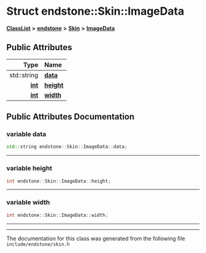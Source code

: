 

# Struct endstone::Skin::ImageData



[**ClassList**](annotated.md) **>** [**endstone**](namespaceendstone.md) **>** [**Skin**](classendstone_1_1Skin.md) **>** [**ImageData**](structendstone_1_1Skin_1_1ImageData.md)


























## Public Attributes

| Type | Name |
| ---: | :--- |
|  std::string | [**data**](#variable-data)  <br> |
|  [**int**](classendstone_1_1Vector.md) | [**height**](#variable-height)  <br> |
|  [**int**](classendstone_1_1Vector.md) | [**width**](#variable-width)  <br> |












































## Public Attributes Documentation




### variable data 

```C++
std::string endstone::Skin::ImageData::data;
```




<hr>



### variable height 

```C++
int endstone::Skin::ImageData::height;
```




<hr>



### variable width 

```C++
int endstone::Skin::ImageData::width;
```




<hr>

------------------------------
The documentation for this class was generated from the following file `include/endstone/skin.h`

